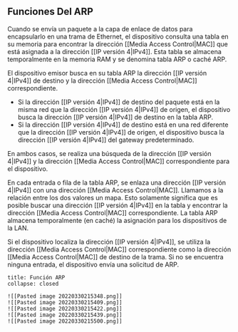 ## Funciones Del ARP

Cuando se envía un paquete a la capa de enlace de datos para encapsularlo en una trama de Ethernet, el dispositivo consulta una tabla en su memoria para encontrar la dirección [[Media Access Control|MAC]] que está asignada a la dirección [[IP versión 4|IPv4]]. Esta tabla se almacena temporalmente en la memoria RAM y se denomina tabla ARP o caché ARP.

El dispositivo emisor busca en su tabla ARP la dirección [[IP versión 4|IPv4]] de destino y la dirección [[Media Access Control|MAC]] correspondiente.

- Si la dirección [[IP versión 4|IPv4]] de destino del paquete está en la misma red que la dirección [[IP versión 4|IPv4]] de origen, el dispositivo busca la dirección [[IP versión 4|IPv4]] de destino en la tabla ARP.
- Si la dirección [[IP versión 4|IPv4]] de destino está en una red diferente que la dirección [[IP versión 4|IPv4]] de origen, el dispositivo busca la dirección [[IP versión 4|IPv4]] del gateway predeterminado.

En ambos casos, se realiza una búsqueda de la dirección [[IP versión 4|IPv4]] y la dirección [[Media Access Control|MAC]] correspondiente para el dispositivo.

En cada entrada o fila de la tabla ARP, se enlaza una dirección [[IP versión 4|IPv4]] con una dirección [[Media Access Control|MAC]]. Llamamos a la relación entre los dos valores un mapa. Esto solamente significa que es posible buscar una dirección [[IP versión 4|IPv4]] en la tabla y encontrar la dirección [[Media Access Control|MAC]] correspondiente. La tabla ARP almacena temporalmente (en caché) la asignación para los dispositivos de la LAN.

Si el dispositivo localiza la dirección [[IP versión 4|IPv4]], se utiliza la dirección [[Media Access Control|MAC]] correspondiente como la dirección [[Media Access Control|MAC]] de destino de la trama. Si no se encuentra ninguna entrada, el dispositivo envía una solicitud de ARP.

```ad-example
title: Función ARP
collapse: closed

![[Pasted image 20220330215348.png]]
![[Pasted image 20220330215409.png]]
![[Pasted image 20220330215422.png]]
![[Pasted image 20220330215439.png]]
![[Pasted image 20220330215500.png]]

```
